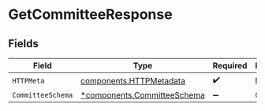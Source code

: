 # GetCommitteeResponse


## Fields

| Field                                                                     | Type                                                                      | Required                                                                  | Description                                                               |
| ------------------------------------------------------------------------- | ------------------------------------------------------------------------- | ------------------------------------------------------------------------- | ------------------------------------------------------------------------- |
| `HTTPMeta`                                                                | [components.HTTPMetadata](../../models/components/httpmetadata.md)        | :heavy_check_mark:                                                        | N/A                                                                       |
| `CommitteeSchema`                                                         | [*components.CommitteeSchema](../../models/components/committeeschema.md) | :heavy_minus_sign:                                                        | OK                                                                        |